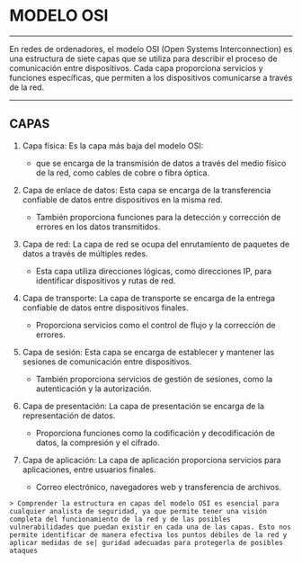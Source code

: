 # MODELO OSI

---

En redes de ordenadores, el modelo OSI (Open Systems Interconnection) es una estructura de siete capas que se utiliza para describir el proceso de comunicación entre dispositivos. Cada capa proporciona servicios y funciones específicas, que permiten a los dispositivos comunicarse a través de la red.

---

## CAPAS 

1. Capa física: Es la capa más baja del modelo OSI:
    - que se encarga de la transmisión de datos a través del medio físico de la red, como cables de cobre o fibra óptica.

2. Capa de enlace de datos: Esta capa se encarga de la transferencia confiable de datos entre dispositivos en la misma red. 
    - También proporciona funciones para la detección y corrección de errores en los datos transmitidos.

3. Capa de red: La capa de red se ocupa del enrutamiento de paquetes de datos a través de múltiples redes. 
    - Esta capa utiliza direcciones lógicas, como direcciones IP, para identificar dispositivos y rutas de red.

4. Capa de transporte: La capa de transporte se encarga de la entrega confiable de datos entre dispositivos finales.
    - Proporciona servicios como el control de flujo y la corrección de errores.

5. Capa de sesión: Esta capa se encarga de establecer y mantener las sesiones de comunicación entre dispositivos. 
    - También proporciona servicios de gestión de sesiones, como la autenticación y la autorización.

6. Capa de presentación: La capa de presentación se encarga de la representación de datos.
    - Proporciona funciones como la codificación y decodificación de datos, la compresión y el cifrado.

7. Capa de aplicación: La capa de aplicación proporciona servicios para aplicaciones, entre usuarios finales.
    - Correo electrónico, navegadores web y transferencia de archivos.

```
> Comprender la estructura en capas del modelo OSI es esencial para cualquier analista de seguridad, ya que permite tener una visión completa del funcionamiento de la red y de las posibles vulnerabilidades que puedan existir en cada una de las capas. Esto nos permite identificar de manera efectiva los puntos débiles de la red y aplicar medidas de se| guridad adecuadas para protegerla de posibles ataques
```
